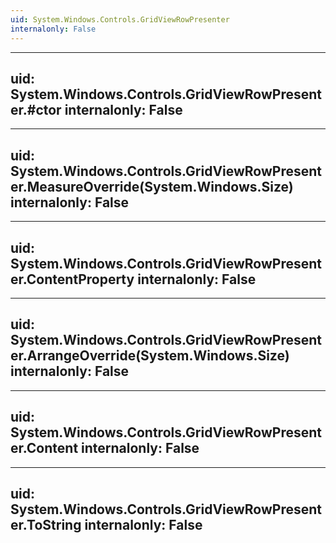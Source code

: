 ```yaml
---
uid: System.Windows.Controls.GridViewRowPresenter
internalonly: False
---
```


---
uid: System.Windows.Controls.GridViewRowPresenter.#ctor
internalonly: False
---

---
uid: System.Windows.Controls.GridViewRowPresenter.MeasureOverride(System.Windows.Size)
internalonly: False
---

---
uid: System.Windows.Controls.GridViewRowPresenter.ContentProperty
internalonly: False
---

---
uid: System.Windows.Controls.GridViewRowPresenter.ArrangeOverride(System.Windows.Size)
internalonly: False
---

---
uid: System.Windows.Controls.GridViewRowPresenter.Content
internalonly: False
---

---
uid: System.Windows.Controls.GridViewRowPresenter.ToString
internalonly: False
---
